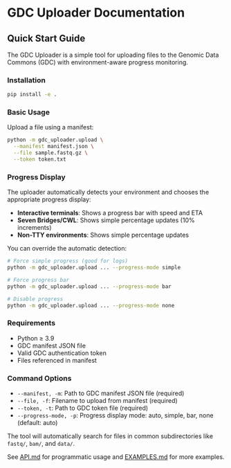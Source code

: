 # GDC Uploader Documentation

## Quick Start Guide

The GDC Uploader is a simple tool for uploading files to the Genomic Data Commons (GDC) with environment-aware progress monitoring.

### Installation

```bash
pip install -e .
```

### Basic Usage

Upload a file using a manifest:

```bash
python -m gdc_uploader.upload \
  --manifest manifest.json \
  --file sample.fastq.gz \
  --token token.txt
```

### Progress Display

The uploader automatically detects your environment and chooses the appropriate progress display:

- **Interactive terminals**: Shows a progress bar with speed and ETA
- **Seven Bridges/CWL**: Shows simple percentage updates (10% increments)
- **Non-TTY environments**: Shows simple percentage updates

You can override the automatic detection:

```bash
# Force simple progress (good for logs)
python -m gdc_uploader.upload ... --progress-mode simple

# Force progress bar
python -m gdc_uploader.upload ... --progress-mode bar

# Disable progress
python -m gdc_uploader.upload ... --progress-mode none
```

### Requirements

- Python ≥ 3.9
- GDC manifest JSON file
- Valid GDC authentication token
- Files referenced in manifest

### Command Options

- `--manifest, -m`: Path to GDC manifest JSON file (required)
- `--file, -f`: Filename to upload from manifest (required)  
- `--token, -t`: Path to GDC token file (required)
- `--progress-mode, -p`: Progress display mode: auto, simple, bar, none (default: auto)

The tool will automatically search for files in common subdirectories like `fastq/`, `bam/`, and `data/`.

See [API.md](API.md) for programmatic usage and [EXAMPLES.md](EXAMPLES.md) for more examples.